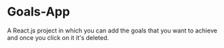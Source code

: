 # Goals-App
A React.js project in which you can add the goals that you want to achieve and once you click on it it's deleted.
